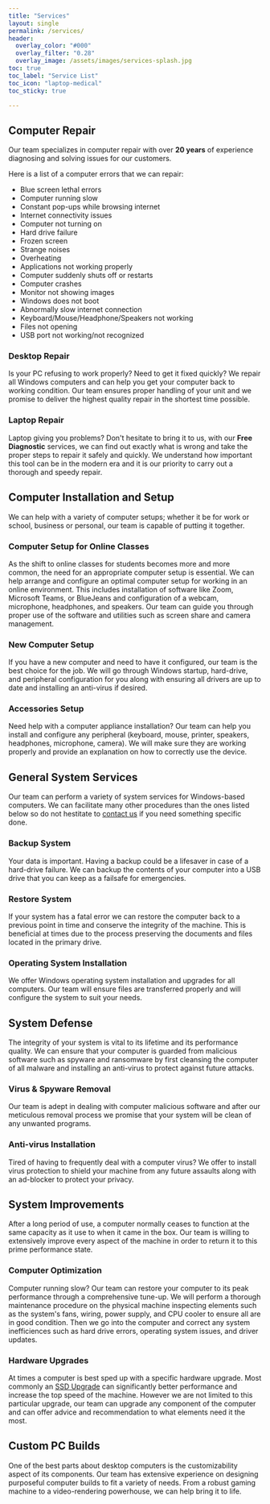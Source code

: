 ```yaml
---
title: "Services"
layout: single
permalink: /services/
header:
  overlay_color: "#000"
  overlay_filter: "0.28"
  overlay_image: /assets/images/services-splash.jpg
toc: true
toc_label: "Service List"
toc_icon: "laptop-medical"
toc_sticky: true

---
```


## Computer Repair
Our team specializes in computer repair with over **20 years** of experience diagnosing and solving issues for our customers.

Here is a list of a computer errors that we can repair:
* Blue screen lethal errors
* Computer running slow
* Constant pop-ups while browsing internet
* Internet connectivity issues
* Computer not turning on
* Hard drive failure
* Frozen screen
* Strange noises
* Overheating
* Applications not working properly
* Computer suddenly shuts off or restarts
* Computer crashes
* Monitor not showing images
* Windows does not boot
* Abnormally slow internet connection
* Keyboard/Mouse/Headphone/Speakers not working
* Files not opening
* USB port not working/not recognized



### Desktop Repair 
Is your PC refusing to work properly? Need to get it fixed quickly? We repair all Windows computers and can help you get your computer back to working condition. Our team ensures proper handling of your unit and we promise to deliver the highest quality repair in the shortest time possible.

### Laptop Repair
Laptop giving you problems? Don't hesitate to bring it to us, with our **Free Diagnostic** services, we can find out exactly what is wrong and take the proper steps to repair it safely and quickly. We understand how important this tool can be in the modern era and it is our priority to carry out a thorough and speedy repair.

## Computer Installation and Setup
We can help with a variety of computer setups; whether it be for work or school, business or personal, our team is capable of putting it together.

### Computer Setup for Online Classes
As the shift to online classes for students becomes more and more common, the need for an appropriate computer setup is essential. We can help arrange and configure an optimal computer setup for working in an online environment. This includes installation of software like Zoom, Microsoft Teams, or BlueJeans and configuration of a webcam, microphone, headphones, and speakers. Our team can guide you through proper use of the software and utilities such as screen share and camera management.  

### New Computer Setup
If you have a new computer and need to have it configured, our team is the best choice for the job. We will go through Windows startup, hard-drive, and peripheral configuration for you along with ensuring all drivers are up to date and installing an anti-virus if desired.

### Accessories Setup
Need help with a computer appliance installation? Our team can help you install and configure any peripheral (keyboard, mouse, printer, speakers, headphones, microphone, camera). We will make sure they are working properly and provide an explanation on how to correctly use the device. 

## General System Services
Our team can perform a variety of system services for Windows-based computers. We can facilitate many other procedures than the ones listed below so do not hestitate to [contact us](/contact-us/) if you need something specific done.
### Backup System
Your data is important. Having a backup could be a lifesaver in case of a hard-drive failure. We can backup the contents of your computer into a USB drive that you can keep as a failsafe for emergencies. 
### Restore System
If your system has a fatal error we can restore the computer back to a previous point in time and conserve the integrity of the machine. This is beneficial at times due to the process preserving the documents and files located in the primary drive.
### Operating System Installation
We offer Windows operating system installation and upgrades for all computers. Our team will ensure files are transferred properly and will configure the system to suit your needs.

## System Defense
The integrity of your system is vital to its lifetime and its performance quality. We can ensure that your computer is guarded from malicious software such as spyware and ransomware by first cleansing the computer of all malware and installing an anti-virus to protect against future attacks.
### Virus & Spyware Removal
Our team is adept in dealing with computer malicious software and after our meticulous removal process we promise that your system will be clean of any unwanted programs. 

### Anti-virus Installation
Tired of having to frequently deal with a computer virus? We offer to install virus protection to shield your machine from any future assaults along with an ad-blocker to protect your privacy.    

## System Improvements
After a long period of use, a computer normally ceases to function at the same capacity as it use to when it came in the box. Our team is willing to extensively improve every aspect of the machine in order to return it to this prime performance state.
### Computer Optimization
Computer running slow? Our team can restore your computer to its peak performance through a comprehensive tune-up. We will perform a thorough maintenance procedure on the physical machine inspecting elements such as the system's fans, wiring, power supply, and CPU cooler to ensure all are in good condition. Then we go into the computer and correct any system inefficiences such as hard drive errors, operating system issues, and driver updates.
### Hardware Upgrades
At times a computer is best sped up with a specific hardware upgrade. Most commonly an [SSD Upgrade](https://en.wikipedia.org/wiki/Solid-state_drive) can significantly better performance and increase the top speed of the machine. However we are not limited to this particular upgrade, our team can upgrade any component of the computer and can offer advice and recommendation to what elements need it the most. 

## Custom PC Builds
One of the best parts about desktop computers is the customizability aspect of its components. Our team has extensive experience on designing purposeful computer builds to fit a variety of needs. From a robust gaming machine to a video-rendering powerhouse, we can help bring it to life.
